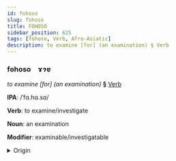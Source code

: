```yaml
---
id: fohoso
slug: fohoso
title: FOHOSO
sidebar_position: 625
tags: [fohoso, Verb, Afro-Asiatic]
description: to examine [for] (an examination) § Verb
---
```


### fohoso&emsp;<span kind="abugida">ɤɂɐ</span>

*to examine [for] (an examination)* **§** [Verb](../../tags/Verb)

**IPA**: /ˈfɑ.hɑ.sɑ/

**Verb**: to examine/investigate

**Noun**: an examination

**Modifier**: examinable/investigatable

<details>
    <summary>Origin</summary>
    Arabic فَحَصَ faḥaṣa /fa.ħa.sˤa/<br/>
    <em>Afro-Asiatic Language Family</em>
</details>